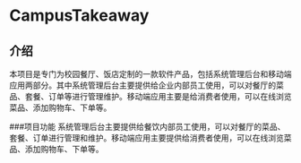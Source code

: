 # CampusTakeaway
## 介绍
本项目是专门为校园餐厅、饭店定制的一款软件产品，包括系统管理后台和移动端应用两部分。其中系统管理后台主要提供给企业内部员工使用，可以对餐厅的菜品、套餐、订单等进行管理维护。移动端应用主要是给消费者使用，可以在线浏览菜品、添加购物车、下单等。

###项目功能
系统管理后台主要提供给餐饮内部员工使用，可以对餐厅的菜品、套餐、订单进行管理和维护。移动端应用主要提供给消费者使用，可以在线浏览菜品、添加购物车、下单等。
  
